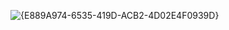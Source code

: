 ![{E889A974-6535-419D-ACB2-4D02E4F0939D}](https://github.com/user-attachments/assets/b9397ffe-db96-44a3-91fc-0d0280fc27fe)
